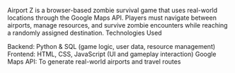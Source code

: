 Airport Z is a browser-based zombie survival game that uses real-world locations through the Google Maps API. Players must navigate between airports, manage resources, and survive zombie encounters while reaching a randomly assigned destination.
Technologies Used

Backend: Python & SQL (game logic, user data, resource management)
Frontend: HTML, CSS, JavaScript (UI and gameplay interaction)
Google Maps API: To generate real-world airports and travel routes
